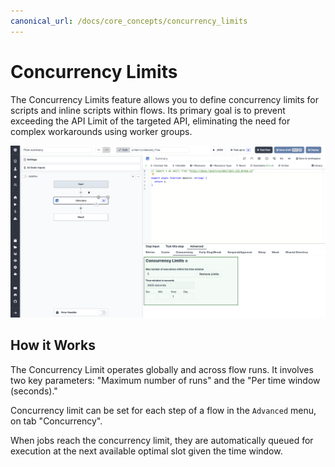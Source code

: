 ```yaml
---
canonical_url: /docs/core_concepts/concurrency_limits
---
```


# Concurrency Limits

The Concurrency Limits feature allows you to define concurrency limits for scripts and inline scripts within flows. Its primary goal is to prevent exceeding the API Limit of the targeted API, eliminating the need for complex workarounds using worker groups.

![Concurrency Limit](../assets/code_editor/concurrency_limit_flow.png.webp)

## How it Works

The Concurrency Limit operates globally and across flow runs. It involves two key parameters: "Maximum number of runs" and the "Per time window (seconds)."

Concurrency limit can be set for each step of a flow in the `Advanced` menu, on tab "Concurrency".

When jobs reach the concurrency limit, they are automatically queued for execution at the next available optimal slot given the time window.

